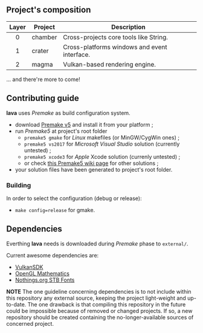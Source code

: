## Project's composition

| Layer | Project | Description                                     |
| :---: | ---     | ---                                             |
| 0     | chamber | Cross-projects core tools like String.          |
| 1     | crater  | Cross-platforms windows and event interface.    |
| 2     | magma   | Vulkan-based rendering engine.                  |

... and there're more to come!

## Contributing guide

**lava** uses *Premake* as build configuration system.

- download [Premake v5](https://premake.github.io/download.html#v5) and install it from your platform ;
- run *Premake5* at project's root folder
	- `premake5 gmake` for *Linux* makefiles (or MinGW/CygWin ones) ;
	- `premake5 vs2017` for *Microsoft Visual Studio* solution (currently untested) ;
	- `premake5 xcode3` for *Apple* Xcode solution (currenly untested) ;
	- or check [this Premake5 wiki page](https://github.com/premake/premake-core/wiki/Using-Premake) for other solutions ;
- your solution files have been generated to project's root folder.

### Building

In order to select the configuration (debug or release):
- `make config=release` for gmake.

## Dependencies

Everthing **lava** needs is downloaded during *Premake* phase to `external/`. 

Current awesome dependencies are:
- [VulkanSDK](https://vulkan.lunarg.com/)
- [OpenGL Mathematics](http://glm.g-truc.net/)
- [Nothings.org STB Fonts](https://nothings.org/stb/font/)

__NOTE__ The one guideline concerning dependencies is to not include within this repository any external source, keeping the project light-weight and up-to-date. The one drawback is that compiling this repository in the future could be impossible because of removed or changed projects. If so, a new repository should be created containing the no-longer-available sources of concerned project.
